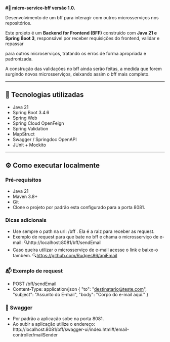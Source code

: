 **#🧩 micro-service-bff versão 1.0.** 


Desenvolvimento de um bff para interagir com outros microsserviços nos repositórios.  

Este projeto é um **Backend for Frontend (BFF)** construído com **Java 21 e Spring Boot 3**, responsável por receber requisições do frontend, validar e repassar 

para outros microserviços, tratando os erros de forma apropriada e padronizada.  

A construção das validações no bff ainda serão feitas, a medida que forem surgindo novos microsserviços, deixando assim o bff mais completo.

---

## 🚀 Tecnologias utilizadas

- Java 21
- Spring Boot 3.4.6
- Spring Web
- Spring Cloud OpenFeign
- Spring Validation
- MapStruct
- Swagger / Springdoc OpenAPI
- JUnit + Mockito
---

## ⚙️ Como executar localmente
### Pré-requisitos
- Java 21
- Maven 3.8+
- Git
- Clone o projeto por padrão esta configurado para a porta 8081.
### Dicas adicionais
- Use sempre o path na url: /bff . Ela é a raiz para receber as request.
- Exemplo de request para que bate no bff e chama o microsserviço de e-mail: 🔍http://localhost:8081/bff/sendEmail
- Caso queira utilizar o microsserviço de e-mail acesse o link e baixe-o também. 🔍https://github.com/Rudges86/apiEmail

### 📬 Exemplo de request
  - POST /bff/sendEmail
  - Content-Type: application/json
    {
      "to": "destinatario@teste.com",
      "subject": "Assunto do E-mail",
      "body": "Corpo do e-mail aqui."
    }
### 🧭 Swagger
- Por padrão a aplicação sobe na porta 8081.
- Ao subir a aplicação utilize o endereço: http://localhost:8081/bff/swagger-ui/index.html#/email-controller/mailSender

  


